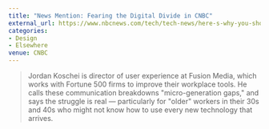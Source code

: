 ```yaml
---
title: "News Mention: Fearing the Digital Divide in CNBC"
external_url: https://www.nbcnews.com/tech/tech-news/here-s-why-you-shouldn-t-fear-digital-divide-work-n581656
categories:
- Design
- Elsewhere
venue: CNBC
---
```


> Jordan Koschei is director of user experience at Fusion Media, which works with Fortune 500 firms to improve their workplace tools. He calls these communication breakdowns "micro-generation gaps," and says the struggle is real — particularly for "older" workers in their 30s and 40s who might not know how to use every new technology that arrives.
